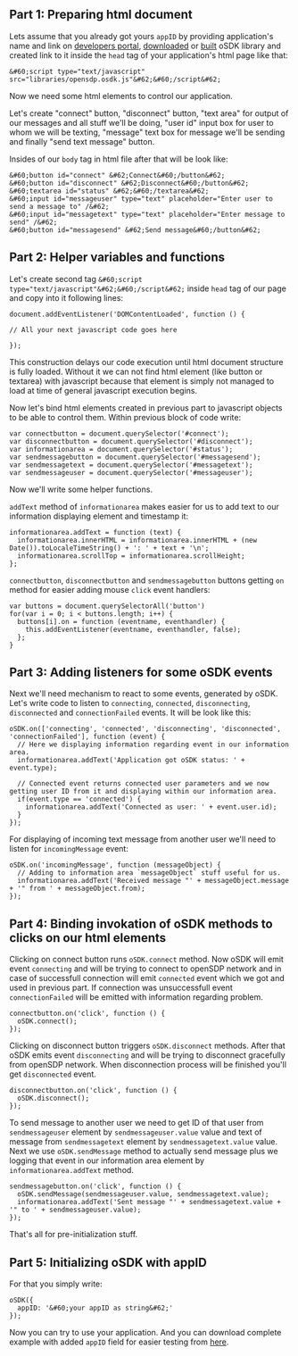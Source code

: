 ## Part 1: Preparing html document

Lets assume that you already got yours `appID` by providing application's name and link on [developers portal](http://portal.osdp.ru), [downloaded](http://download.osdp.ru) or [built](http://build.osdp.ru) oSDK library and created link to it inside the `head` tag of your application's html page like that:

```
&#60;script type="text/javascript" src="libraries/opensdp.osdk.js"&#62;&#60;/script&#62;
```

Now we need some html elements to control our application.

Let's create "connect" button, "disconnect" button, "text area" for output of our messages and all stuff we'll be doing, "user id" input box for user to whom we will be texting, "message" text box for message we'll be sending and finally "send text message" button.

Insides of our `body` tag in html file after that will be look like:

```
&#60;button id="connect" &#62;Connect&#60;/button&#62;
&#60;button id="disconnect" &#62;Disconnect&#60;/button&#62;
&#60;textarea id="status" &#62;&#60;/textarea&#62;
&#60;input id="messageuser" type="text" placeholder="Enter user to send a message to" /&#62;
&#60;input id="messagetext" type="text" placeholder="Enter message to send" /&#62;
&#60;button id="messagesend" &#62;Send message&#60;/button&#62;
```

## Part 2: Helper variables and functions

Let's create second tag `&#60;script type="text/javascript"&#62;&#60;/script&#62;` inside `head` tag of our page and copy into it following lines:

```
document.addEventListener('DOMContentLoaded', function () {

// All your next javascript code goes here

});
```

This construction delays our code execution until html document structure is fully loaded. Without it we can not find html element (like button or textarea) with javascript because that element is simply not managed to load at time of general javascript execution begins.


Now let's bind html elements created in previous part to javascript objects to be able to control them. Within previous block of code write:

```
var connectbutton = document.querySelector('#connect');
var disconnectbutton = document.querySelector('#disconnect');
var informationarea = document.querySelector('#status');
var sendmessagebutton = document.querySelector('#messagesend');
var sendmessagetext = document.querySelector('#messagetext');
var sendmessageuser = document.querySelector('#messageuser');
```

Now we'll write some helper functions.

`addText` method of `informationarea` makes easier for us to add text to our information displaying element and timestamp it:

```
informationarea.addText = function (text) {
  informationarea.innerHTML = informationarea.innerHTML + (new Date()).toLocaleTimeString() + ': ' + text + '\n';
  informationarea.scrollTop = informationarea.scrollHeight;
};
```

`connectbutton`, `disconnectbutton` and `sendmessagebutton` buttons getting `on` method for easier adding mouse `click` event handlers:

```
var buttons = document.querySelectorAll('button')
for(var i = 0; i < buttons.length; i++) {
  buttons[i].on = function (eventname, eventhandler) {
    this.addEventListener(eventname, eventhandler, false);
  };
}
```

## Part 3: Adding listeners for some oSDK events ##

Next we'll need mechanism to react to some events, generated by oSDK. Let's write code to listen to `connecting`, `connected`, `disconnecting`, `disconnected` and `connectionFailed` events. It will be look like this:

```
oSDK.on(['connecting', 'connected', 'disconnecting', 'disconnected', 'connectionFailed'], function (event) {
  // Here we displaying information regarding event in our information area.
  informationarea.addText('Application got oSDK status: ' + event.type);

  // Connected event returns connected user parameters and we now getting user ID from it and displaying within our information area.
  if(event.type == 'connected') {
    informationarea.addText('Connected as user: ' + event.user.id);
  }
});
```

For displaying of incoming text message from another user we'll need to listen for `incomingMessage` event:

```
oSDK.on('incomingMessage', function (messageObject) {
  // Adding to information area `messageObject` stuff useful for us.
  informationarea.addText('Received message "' + messageObject.message + '" from ' + messageObject.from);
});
```

## Part 4: Binding invokation of oSDK methods to clicks on our html elements ##

Clicking on connect button runs `oSDK.connect` method. Now oSDK will emit event `connecting` and will be trying to connect to openSDP network and in case of successfull connection will emit `connected` event which we got and used in previous part. If connection was unsuccessfull event `connectionFailed` will be emitted with information regarding problem.

```
connectbutton.on('click', function () {
  oSDK.connect();
});
```

Clicking on disconnect button triggers `oSDK.disconnect` methods. After that oSDK emits event `disconnecting` and will be trying to disconnect gracefully from openSDP network. When disconnection process will be finished you'll get `disconnected` event.

```
disconnectbutton.on('click', function () {
  oSDK.disconnect();
});
```

To send message to another user we need to get ID of that user from `sendmessageuser` element by `sendmessageuser.value` value and text of message from `sendmessagetext` element by `sendmessagetext.value` value. Next we use `oSDK.sendMessage` method to actually send message plus we logging that event in our information area element by `informationarea.addText` method.

```
sendmessagebutton.on('click', function () {
  oSDK.sendMessage(sendmessageuser.value, sendmessagetext.value);
  informationarea.addText('Sent message "' + sendmessagetext.value + '" to ' + sendmessageuser.value);
});
```

That's all for pre-initialization stuff.

## Part 5: Initializing oSDK with appID ##

For that you simply write:

```
oSDK({
  appID: '&#60;your appID as string&#62;'
});
```

Now you can try to use your application. And you can download complete example with added `appID` field for easier testing from [here](examples/tutorial1.zip).
